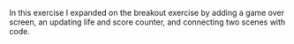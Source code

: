 In this exercise I expanded on the breakout exercise by adding a game over screen, an updating life and score counter, and connecting two scenes with code. 

